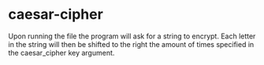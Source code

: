# caesar-cipher
Upon running the file the program will ask for a string to encrypt. Each letter in the string will then be shifted to the right the amount of times specified in the caesar_cipher key argument.
